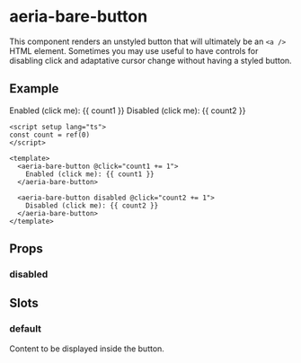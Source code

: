 <script setup lang="ts">
import { ref } from 'vue'
import { AeriaBareButton } from 'aeria-ui'
import ResultBox from '../../src/components/result-box.vue'

const count1 = ref(0)
const count2 = ref(0)
</script>

# aeria-bare-button

This component renders an unstyled button that will ultimately be an `<a />` HTML element. Sometimes you may use useful to have controls for disabling click and adaptative cursor change without having a styled button.

## Example

<result-box class="mb-4">
  <aeria-bare-button @click="count1 += 1">
    Enabled (click me): {{ count1 }}
  </aeria-bare-button>
</result-box>

<result-box>
  <aeria-bare-button disabled @click="count2 += 1">
    Disabled (click me): {{ count2 }}
  </aeria-bare-button>
</result-box>

```vue
<script setup lang="ts">
const count = ref(0)
</script>

<template>
  <aeria-bare-button @click="count1 += 1">
    Enabled (click me): {{ count1 }}
  </aeria-bare-button>

  <aeria-bare-button disabled @click="count2 += 1">
    Disabled (click me): {{ count2 }}
  </aeria-bare-button>
</template>
```

## Props

### disabled <Badge type="tip" text="boolean?" /> 

## Slots

### default

Content to be displayed inside the button.
